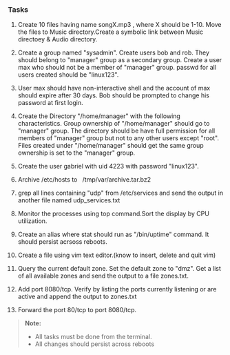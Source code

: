 ### Tasks

1. Create 10 files having name songX.mp3 , where X should be 1-10. Move the files to Music directory.Create a symbolic link between Music directoey & Audio directory.
        
2. Create a group named "sysadmin". Create users bob and rob. They should belong to "manager" group as a secondary group. Create a user max who should not be a member of "manager" group. passwd for all users created should be "linux123".

3. User max should have non-interactive shell and the account of max should expire after 30 days. Bob should be prompted to change his password at first login. 

4. Create the Directory "/home/manager" with the following characteristics. Group ownership of "/home/manager" should go to "manager" group. The directory should be have full permission for all members of "manager" group but not to any other users except "root". Files created under "/home/manager" should get the same group ownership is set to the "manager" group.

5. Create the user gabriel with uid 4223 with password "linux123". 

6. Archive /etc/hosts to   /tmp/var/archive.tar.bz2

7. grep all lines containing "udp" from /etc/services and send the output in another file named udp_services.txt

8. Monitor the processes using top command.Sort the display by CPU utilization.

9. Create an alias where stat should run as "/bin/uptime" command. It should persist acrsoss reboots.

10. Create a file using vim text editor.(know to insert, delete and quit vim)

11. Query the current default zone. Set the default zone to "dmz". Get a list of all available zones and send the output to a file zones.txt.

12. Add port 8080/tcp. Verify by listing the ports currently listening or are active and append the output to zones.txt

13. Forward the port 80/tcp to port 8080/tcp.

  > <strong>Note:</strong> 
  >  - All tasks must be done from the terminal.
  >  - All changes should persist across reboots
